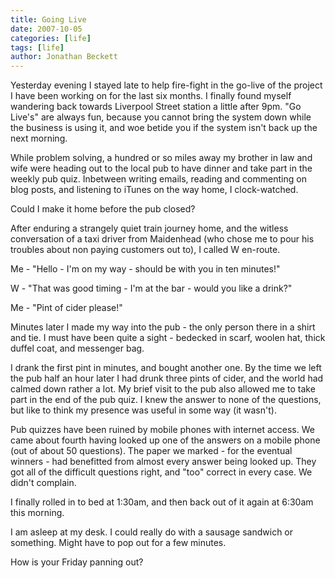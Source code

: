 ```yaml
---
title: Going Live
date: 2007-10-05
categories: [life]
tags: [life]
author: Jonathan Beckett
---
```


Yesterday evening I stayed late to help fire-fight in the go-live of the project I have been working on for the last six months. I finally found myself wandering back towards Liverpool Street station a little after 9pm. "Go Live's" are always fun, because you cannot bring the system down while the business is using it, and woe betide you if the system isn't back up the next morning.

While problem solving, a hundred or so miles away my brother in law and wife were heading out to the local pub to have dinner and take part in the weekly pub quiz. Inbetween writing emails, reading and commenting on blog posts, and listening to iTunes on the way home, I clock-watched.

Could I make it home before the pub closed?

After enduring a strangely quiet train journey home, and the witless conversation of a taxi driver from Maidenhead (who chose me to pour his troubles about non paying customers out to), I called W en-route.

Me - "Hello - I'm on my way - should be with you in ten minutes!"

W - "That was good timing - I'm at the bar - would you like a drink?"

Me - "Pint of cider please!"

Minutes later I made my way into the pub - the only person there in a shirt and tie. I must have been quite a sight - bedecked in scarf, woolen hat, thick duffel coat, and messenger bag.

I drank the first pint in minutes, and bought another one. By the time we left the pub half an hour later I had drunk three pints of cider, and the world had calmed down rather a lot. My brief visit to the pub also allowed me to take part in the end of the pub quiz. I knew the answer to none of the questions, but like to think my presence was useful in some way (it wasn't).

Pub quizzes have been ruined by mobile phones with internet access. We came about fourth having looked up one of the answers on a mobile phone (out of about 50 questions). The paper we marked - for the eventual winners - had benefitted from almost every answer being looked up. They got all of the difficult questions right, and "too" correct in every case. We didn't complain.

I finally rolled in to bed at 1:30am, and then back out of it again at 6:30am this morning.

I am asleep at my desk. I could really do with a sausage sandwich or something. Might have to pop out for a few minutes.

How is your Friday panning out?